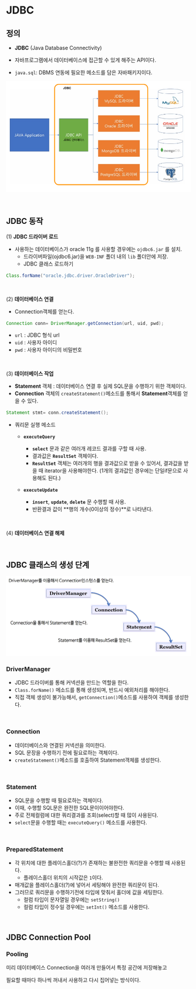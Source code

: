 # JDBC

## 정의

- **JDBC** (Java Database Connectivity)

- 자바프로그램에서 데이터베이스에 접근할 수 있게 해주는 API이다.

- `java.sql`: DBMS 연동에 필요한 메소드를 담은 자바패키지이다.


![](./img/정의.png)

<br>

## JDBC 동작

(1) **JDBC 드라이버 로드**

- 사용하는 데이터베이스가 oracle 11g 를 사용할 경우에는 `ojdbc6.jar` 를 설치.
  - 드라이버파일(ojdbc6.jar)을 `WEB-INF` 폴더 내의 `lib` 폴더안에 저장.
  - JDBC 클래스 로드하기

```java
Class.forName("oracle.jdbc.driver.OracleDriver");
```

<br>

(2) **데이터베이스 연결**

- Connection객체를 얻는다.

```java
Connection conn= DriverManager.getConnection(url, uid, pwd);
```

- `url` : JDBC 형식 url
- `uid` : 사용자 아이디
- `pwd` : 사용자 아이디의 비밀번호

<br>

(3) **데이터베이스 작업**

- **Statement** 객체 : 데이터베이스 연결 후 실제 SQL문을 수행하기 위한 객체이다.
- **Connection** 객체의 `createStatement()`메소드를 통해서 **Statement**객체를 얻을 수 있다.

```java
Statement stmt= conn.createStatement();
```

- 쿼리문 실행 메소드
  - **`executeQuery`**
    - **`select`** 문과 같은 여러개 레코드 결과를 구할 때 사용.
    - 결과값은 **`ResultSet`** 객체이다.
    - **`ResultSet`** 객체는 여러개의 행을 결과값으로 받을 수 있어서, 결과값을 받을 때 iterator을 사용해야한다. (1개의 결과값인 경우에는 단일if문으로 사용해도 된다.)

  - **`executeUpdate`**
    - **`insert`**, **`update`**, **`delete`** 문 수행할 때 사용.
    - 반환결과 값이 **행의 개수(0이상의 정수)**로 나타낸다.

<br>

(4) **데이터베이스 연결 해제**

<br>

## JDBC 클래스의 생성 단계

![](./img/생성단계.png)


### DriverManager

- JDBC 드라이버를 통해 커넥션을 만드는 역할을 한다.
- `Class.forName()` 메소드를 통해 생성되며, 반드시 예외처리를 해야한다.
- 직접 객체 생성이 불가능해서, `getConnection()`메소드를 사용하여 객체를 생성한다.

<br>

### Connection

- 데이터베이스와 연결된 커넥션을 의미한다.
- SQL 문장을 수행하기 전에 필요로하는 객체이다.
- `createStatement()`메소드를 호출하여 Statement객체를 생성한다.

<br>

### Statement

- SQL문을 수행할 때 필요로하는 객체이다.
- 이때, 수행할 SQL문은 완전한 SQL문이이어야한다.
- 주로 전체컬럼에 대한 쿼리결과를 조회(select)할 때 많이 사용된다.
- `select`문을 수행할 때는 `executeQuery()` 메소드를 사용한다.


<br>

### PreparedStatement

- 각 위치에 대한 플레이스홀더(?)가 존재하는 불완전한 쿼리문을 수행할 때 사용된다.
  - 플레이스홀더 위치의 시작값은 `1`이다.
- 매개값을 플레이스홀더(?)에 넣어서 세팅해야 완전한 쿼리문이 된다.
- 그러므로 쿼리문을 수행하기전에 타입에 맞춰서 홀더에 값을 세팅한다.
  - 컬럼 타입이 문자열일 경우에는 `setString()`
  - 컬럼 타입이 정수일 경우에는 `setInt()` 메소드를 사용한다.

<br>

## JDBC Connection Pool

### Pooling

미리 데이터베이스 Connection을 여러개 만들어서 특정 공간에 저장해놓고 

필요할 때마다 하나씩 꺼내서 사용하고 다시 집어넣는 방식이다.
